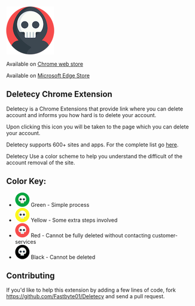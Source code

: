 ![](img/icon_128.png)


Available on <a href="https://chrome.google.com/webstore/detail/deletecy/cmfhjkelngkmihedfejfoabanbdahbcm" target="_blank">Chrome web store</a>

Available on <a href="https://microsoftedge.microsoft.com/addons/detail/deletecy/hmmofnookolpohhmgkiaggljcdhcpdbm" target="_blank"> Microsoft Edge Store</a>


## Deletecy Chrome Extension

Deletecy is a Chrome Extensions that provide link where you can delete account and informs you how hard is to delete your account.

Upon clicking this icon you will be taken to the page which you can delete your account.

Deletecy supports 600+ sites and apps. For the complete list go [here](https://github.com/Fastbyte01/Deletecy/wiki/List-of-supported-sites-and-apps).

Deletecy Use a color scheme to help you understand the difficult of the account removal of the site.


## Color Key:
* ![](img/icon_easy_38.png) Green - Simple process
* ![](img/icon_medium_38.png) Yellow - Some extra steps involved
* ![](img/icon_hard_38.png) Red - Cannot be fully deleted without contacting customer-services
* ![](img/icon_impossible_38.png) Black - Cannot be deleted

## Contributing

If you'd like to help this extension by adding a few lines of code, fork https://github.com/Fastbyte01/Deletecy and send a pull request.